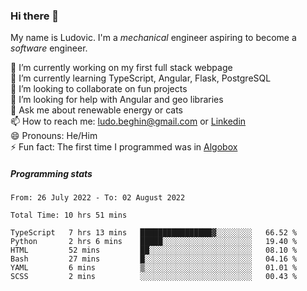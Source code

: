 ### Hi there 👋

My name is Ludovic. I'm a *mechanical* engineer aspiring to become a *software* engineer.

 🔭 I’m currently working on my first full stack webpage<br/>
 🌱 I’m currently learning TypeScript, Angular, Flask, PostgreSQL<br/>
 👯 I’m looking to collaborate on fun projects<br/>
 🤔 I’m looking for help with Angular and geo libraries<br/>
 💬 Ask me about renewable energy or cats<br/>
 📫 How to reach me: ludo.beghin@gmail.com or [Linkedin](https://www.linkedin.com/in/ludovic-beghin/)<br/>
 😄 Pronouns: He/Him<br/>
 ⚡ Fun fact: The first time I programmed was in [Algobox](https://fr.wikipedia.org/wiki/Algobox)<br/>

##### Programming stats
<!--START_SECTION:waka-->

```text
From: 26 July 2022 - To: 02 August 2022

Total Time: 10 hrs 51 mins

TypeScript   7 hrs 13 mins   ████████████████▓░░░░░░░░   66.52 %
Python       2 hrs 6 mins    █████░░░░░░░░░░░░░░░░░░░░   19.40 %
HTML         52 mins         ██░░░░░░░░░░░░░░░░░░░░░░░   08.10 %
Bash         27 mins         █░░░░░░░░░░░░░░░░░░░░░░░░   04.16 %
YAML         6 mins          ▒░░░░░░░░░░░░░░░░░░░░░░░░   01.01 %
SCSS         2 mins          ░░░░░░░░░░░░░░░░░░░░░░░░░   00.43 %
```

<!--END_SECTION:waka-->
